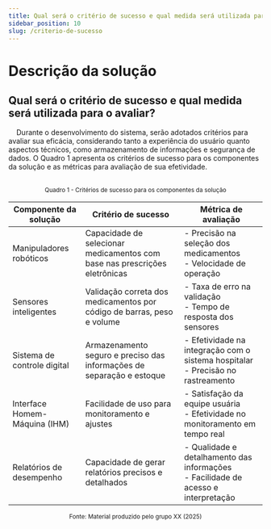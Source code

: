 ```yaml
---
title: Qual será o critério de sucesso e qual medida será utilizada para o avaliar
sidebar_position: 10
slug: /criterio-de-sucesso
---
```


# Descrição da solução

## Qual será o critério de sucesso e qual medida será utilizada para o avaliar?

&nbsp;&nbsp;&nbsp;&nbsp;Durante o desenvolvimento do sistema, serão adotados critérios para avaliar sua eficácia, considerando tanto a experiência do usuário quanto aspectos técnicos, como armazenamento de informações e segurança de dados. O Quadro 1 apresenta os critérios de sucesso para os componentes da solução e as métricas para avaliação de sua efetividade.

<br />
<div align="center">
<sup>Quadro 1 - Critérios de sucesso para os componentes da solução</sup>

| Componente da solução         | Critério de sucesso                                                              | Métrica de avaliação                                                                 |
|-------------------------------------|-------------------------------------------------------------------------------------|------------------------------------------------------------------------------------------------|
| Manipuladores robóticos             | Capacidade de selecionar medicamentos com base nas prescrições eletrônicas        | - Precisão na seleção dos medicamentos <br /> - Velocidade de operação                     |
| Sensores inteligentes               | Validação correta dos medicamentos por código de barras, peso e volume            | - Taxa de erro na validação <br />- Tempo de resposta dos sensores                          |
| Sistema de controle digital         | Armazenamento seguro e preciso das informações de separação e estoque             | - Efetividade na integração com o sistema hospitalar <br />- Precisão no rastreamento         |
| Interface Homem-Máquina (IHM)      | Facilidade de uso para monitoramento e ajustes                                      | - Satisfação da equipe usuária <br />- Efetividade no monitoramento em tempo real             |
| Relatórios de desempenho           | Capacidade de gerar relatórios precisos e detalhados                               | - Qualidade e detalhamento das informações <br />- Facilidade de acesso e interpretação       |

<sup>Fonte: Material produzido pelo grupo XX (2025)</sup>
</div>


